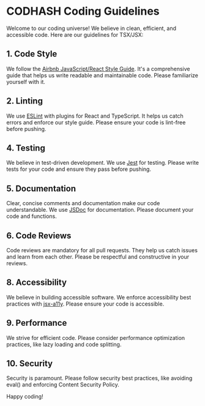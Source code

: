# CODHASH Coding Guidelines

Welcome to our coding universe! We believe in clean, efficient, and accessible code. Here are our guidelines for TSX/JSX:

## 1. Code Style

We follow the [Airbnb JavaScript/React Style Guide](https://github.com/airbnb/javascript). It's a comprehensive guide that helps us write readable and maintainable code. Please familiarize yourself with it.

## 2. Linting

We use [ESLint](https://eslint.org/) with plugins for React and TypeScript. It helps us catch errors and enforce our style guide. Please ensure your code is lint-free before pushing.

## 4. Testing

We believe in test-driven development. We use [Jest](https://jestjs.io/) for testing. Please write tests for your code and ensure they pass before pushing.

## 5. Documentation

Clear, concise comments and documentation make our code understandable. We use [JSDoc](https://jsdoc.app/) for documentation. Please document your code and functions.

## 6. Code Reviews

Code reviews are mandatory for all pull requests. They help us catch issues and learn from each other. Please be respectful and constructive in your reviews.

## 8. Accessibility

We believe in building accessible software. We enforce accessibility best practices with [jsx-a11y](https://www.npmjs.com/package/eslint-plugin-jsx-a11y). Please ensure your code is accessible.

## 9. Performance

We strive for efficient code. Please consider performance optimization practices, like lazy loading and code splitting.

## 10. Security

Security is paramount. Please follow security best practices, like avoiding eval() and enforcing Content Security Policy.

Happy coding!
